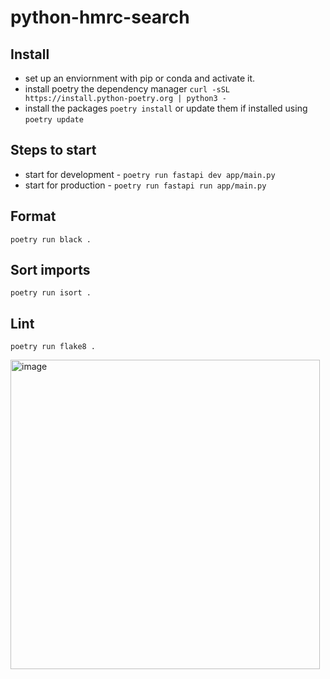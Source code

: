 # python-hmrc-search

## Install

- set up an enviornment with pip or conda and activate it.
- install poetry the dependency manager `curl -sSL https://install.python-poetry.org | python3 -`
- install the packages `poetry install` or update them if installed using `poetry update`

## Steps to start

- start for development - `poetry run fastapi dev app/main.py`
- start for production - `poetry run fastapi run app/main.py`

## Format

`poetry run black .`

## Sort imports

`poetry run isort .`

## Lint

`poetry run flake8 .`

<img width="495" alt="image" src="https://github.com/user-attachments/assets/4a5fa7a5-0c20-480e-8f15-00dfd9c72b2e" />
